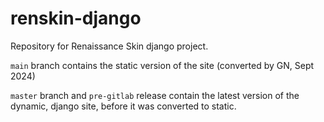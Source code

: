 # renskin-django
Repository for Renaissance Skin django project.

`main` branch contains the static version of the site (converted by GN, Sept 2024)

`master` branch and `pre-gitlab` release contain the latest version of the dynamic, django site, before it was converted to static.


